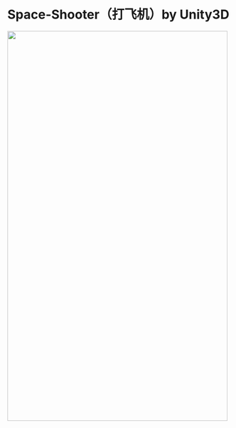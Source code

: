 # Space-Shooter（打飞机）by Unity3D

<img src="./Screenshots/Screenshot_0.gif" width = "495" height = "876" alt=""/>